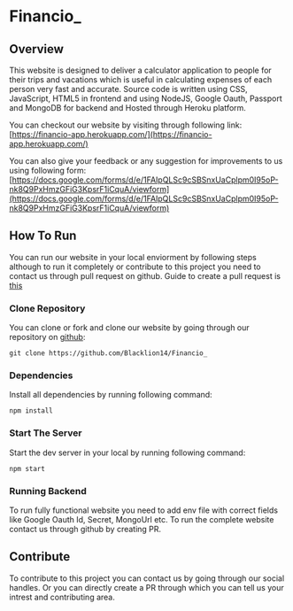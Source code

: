 # Financio_

## Overview

This website is designed to deliver a calculator application to people for their trips and vacations which is useful in calculating expenses of each person very fast and accurate.
Source code is written using CSS, JavaScript, HTML5 in frontend and using NodeJS, Google Oauth, Passport and  MongoDB for backend and Hosted through Heroku platform.

You can checkout our website by visiting through following link:
[https://financio-app.herokuapp.com/](https://financio-app.herokuapp.com/)

You can also give your feedback or any suggestion for improvements to us using following form:
[https://docs.google.com/forms/d/e/1FAIpQLSc9cSBSnxUaCplpm0I95oP-nk8Q9PxHmzGFiG3KpsrF1iCquA/viewform](https://docs.google.com/forms/d/e/1FAIpQLSc9cSBSnxUaCplpm0I95oP-nk8Q9PxHmzGFiG3KpsrF1iCquA/viewform)

## How To Run

You can run our website in your local enviorment by following steps although to run it completely or contribute to this project you need to contact us through pull request on github. Guide to create a pull request is [this](https://docs.github.com/en/pull-requests/collaborating-with-pull-requests/proposing-changes-to-your-work-with-pull-requests/creating-a-pull-request)

### Clone Repository

You can clone or fork and clone our website by going through our repository on [github](https://github.com/Blacklion14/Financio_):

``` git clone https://github.com/Blacklion14/Financio_ ```

### Dependencies

Install all dependencies by running following command:

``` npm install ```

### Start The Server

Start the dev server in your local by running following command:

``` npm start ```

### Running Backend

To run fully functional website you need to add env file with correct fields like Google Oauth Id, Secret, MongoUrl etc. To run the complete website contact us through github by creating PR.

## Contribute

To contribute to this project you can contact us by going through our social handles.
Or you can directly create a PR through which you can tell us your intrest and contributing area.